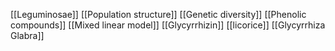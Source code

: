 [[Leguminosae]]
[[Population structure]]
[[Genetic diversity]]
[[Phenolic compounds]]
[[Mixed linear model]]
[[Glycyrrhizin]]
[[licorice]]
[[Glycyrrhiza Glabra]]
